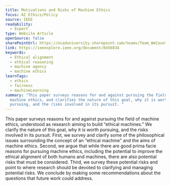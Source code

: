 ```yaml
---
title: Motivations and Risks of Machine Ethics
focus: AI Ethics/Policy
source: IEEE
readability:
  - Expert
type: Website Article
openSource: false
sharePointUrl: https://ocaduniversity.sharepoint.com/teams/Team_WeCount/Shared%20Documents/Resources%20and%20Tools/Literature%20(curated)/Motivations%20and%20Risks%20of%20Machine%20Ethics.pdf
link: https://ieeexplore.ieee.org/document/8456834
keywords:
  - Ethical alignment
  - ethical reasoning
  - machine agency
  - machine ethics
learnTags:
  - ethics
  - fairness
  - machineLearning
summary: "This paper surveys reasons for and against pursuing the field of
  machine ethics, and clarifies the nature of this goal, why it is worth
  pursuing, and the risks involved in its pursuit. "
---
```

This paper surveys reasons for and against pursuing the field of machine ethics, understood as research aiming to build “ethical machines.” We clarify the nature of this goal, why it is worth pursuing, and the risks involved in its pursuit. First, we survey and clarify some of the philosophical issues surrounding the concept of an “ethical machine” and the aims of machine ethics. Second, we argue that while there are good prima facie reasons for pursuing machine ethics, including the potential to improve the ethical alignment of both humans and machines, there are also potential risks that must be considered. Third, we survey these potential risks and point to where research should be devoted to clarifying and managing potential risks. We conclude by making some recommendations about the questions that future work could address.
